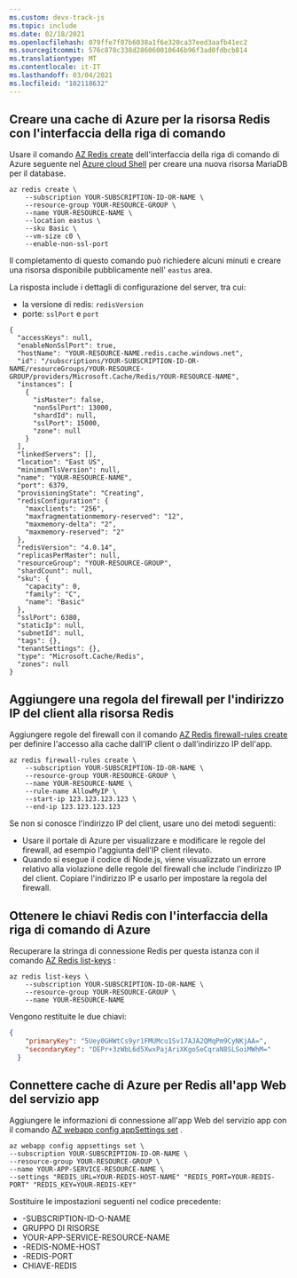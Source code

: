 ```yaml
---
ms.custom: devx-track-js
ms.topic: include
ms.date: 02/18/2021
ms.openlocfilehash: 079ffe7f07b6038a1f6e320ca37eed3aafb41ec2
ms.sourcegitcommit: 576c878c338d286060010646b96f3ad0fdbcb814
ms.translationtype: MT
ms.contentlocale: it-IT
ms.lasthandoff: 03/04/2021
ms.locfileid: "102118632"
---
```

## <a name="create-an-azure-cache-for-redis-resource-with-azure-cli"></a>Creare una cache di Azure per la risorsa Redis con l'interfaccia della riga di comando

Usare il comando [AZ Redis create](/cli/azure/redis#az_redis_create) dell'interfaccia della riga di comando di Azure seguente nel [Azure cloud Shell](https://shell.azure.com) per creare una nuova risorsa MariaDB per il database. 

```azurecli
az redis create \
    --subscription YOUR-SUBSCRIPTION-ID-OR-NAME \
    --resource-group YOUR-RESOURCE-GROUP \
    --name YOUR-RESOURCE-NAME \
    --location eastus \
    --sku Basic \
    --vm-size c0 \
    --enable-non-ssl-port
```

Il completamento di questo comando può richiedere alcuni minuti e creare una risorsa disponibile pubblicamente nell' `eastus` area. 

La risposta include i dettagli di configurazione del server, tra cui: 
* la versione di redis: `redisVersion`
* porte: `sslPort` e `port`

```text
{
  "accessKeys": null,
  "enableNonSslPort": true,
  "hostName": "YOUR-RESOURCE-NAME.redis.cache.windows.net",
  "id": "/subscriptions/YOUR-SUBSCRIPTION-ID-OR-NAME/resourceGroups/YOUR-RESOURCE-GROUP/providers/Microsoft.Cache/Redis/YOUR-RESOURCE-NAME",
  "instances": [
    {
      "isMaster": false,
      "nonSslPort": 13000,
      "shardId": null,
      "sslPort": 15000,
      "zone": null
    }
  ],
  "linkedServers": [],
  "location": "East US",
  "minimumTlsVersion": null,
  "name": "YOUR-RESOURCE-NAME",
  "port": 6379,
  "provisioningState": "Creating",
  "redisConfiguration": {
    "maxclients": "256",
    "maxfragmentationmemory-reserved": "12",
    "maxmemory-delta": "2",
    "maxmemory-reserved": "2"
  },
  "redisVersion": "4.0.14",
  "replicasPerMaster": null,
  "resourceGroup": "YOUR-RESOURCE-GROUP",
  "shardCount": null,
  "sku": {
    "capacity": 0,
    "family": "C",
    "name": "Basic"
  },
  "sslPort": 6380,
  "staticIp": null,
  "subnetId": null,
  "tags": {},
  "tenantSettings": {},
  "type": "Microsoft.Cache/Redis",
  "zones": null
}
```

## <a name="add-firewall-rule-for-your-client-ip-address-to-redis-resource"></a>Aggiungere una regola del firewall per l'indirizzo IP del client alla risorsa Redis

Aggiungere regole del firewall con il comando [AZ Redis firewall-rules create](/cli/azure/redis/firewall-rules#az_redis_firewall_rules_create) per definire l'accesso alla cache dall'IP client o dall'indirizzo IP dell'app.

```azurecli
az redis firewall-rules create \
    --subscription YOUR-SUBSCRIPTION-ID-OR-NAME \
    --resource-group YOUR-RESOURCE-GROUP \
    --name YOUR-RESOURCE-NAME \
    --rule-name AllowMyIP \
    --start-ip 123.123.123.123 \
    --end-ip 123.123.123.123
```

Se non si conosce l'indirizzo IP del client, usare uno dei metodi seguenti:
* Usare il portale di Azure per visualizzare e modificare le regole del firewall, ad esempio l'aggiunta dell'IP client rilevato.
* Quando si esegue il codice di Node.js, viene visualizzato un errore relativo alla violazione delle regole del firewall che include l'indirizzo IP del client. Copiare l'indirizzo IP e usarlo per impostare la regola del firewall.

## <a name="get-the-redis-keys-with-azure-cli"></a>Ottenere le chiavi Redis con l'interfaccia della riga di comando di Azure

Recuperare la stringa di connessione Redis per questa istanza con il comando [AZ Redis list-keys](/cli/azure/redis#az_redis_list_keys) :

```azurecli
az redis list-keys \
    --subscription YOUR-SUBSCRIPTION-ID-OR-NAME \
    --resource-group YOUR-RESOURCE-GROUP \
    --name YOUR-RESOURCE-NAME
```

Vengono restituite le due chiavi:

```json
{
    "primaryKey": "5Uey0GHWtCs9yr1FMUMcu1Sv17AJA2QMqPm9CyNKjAA=",
    "secondaryKey": "DEPr+3zWbL6d5XwxPajAriXKgoSeCqraN8SLSoiMWhM="
  }
```

## <a name="connect-azure-cache-for-redis-to-your-app-service-web-app"></a>Connettere cache di Azure per Redis all'app Web del servizio app

Aggiungere le informazioni di connessione all'app Web del servizio app con il comando [AZ webapp config appSettings set](/cli/azure/webapp/config/appsettings#az_webapp_config_appsettings_set) .

```azurecli
az webapp config appsettings set \
--subscription YOUR-SUBSCRIPTION-ID-OR-NAME \
--resource-group YOUR-RESOURCE-GROUP \
--name YOUR-APP-SERVICE-RESOURCE-NAME \
--settings "REDIS_URL=YOUR-REDIS-HOST-NAME" "REDIS_PORT=YOUR-REDIS-PORT" "REDIS_KEY=YOUR-REDIS-KEY"
```

Sostituire le impostazioni seguenti nel codice precedente:

* -SUBSCRIPTION-ID-O-NAME
* GRUPPO DI RISORSE
* YOUR-APP-SERVICE-RESOURCE-NAME
* -REDIS-NOME-HOST
* -REDIS-PORT
* CHIAVE-REDIS
